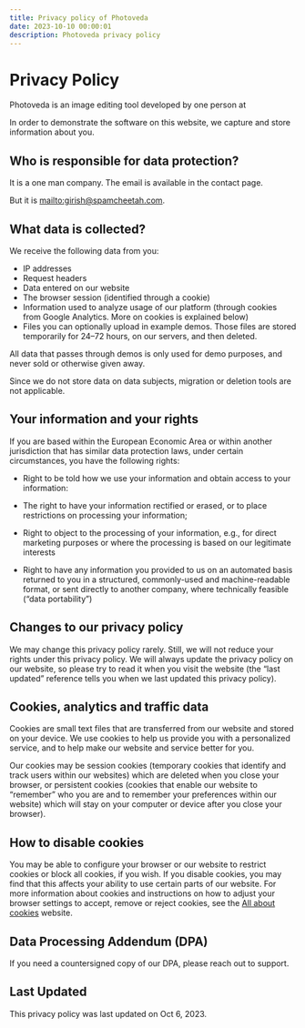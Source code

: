 ```yaml
---
title: Privacy policy of Photoveda
date: 2023-10-10 00:00:01
description: Photoveda privacy policy
---
```



# Privacy Policy

Photoveda is an image editing tool developed by one person at

In order to demonstrate the software on this website, we capture and store information about you.

## Who is responsible for data protection?

It is a one man company. The email is available in the contact page.

But it is <mailto:girish@spamcheetah.com>.

## What data is collected?

We receive the following data from you:

- IP addresses
- Request headers
- Data entered on our website
- The browser session (identified through a cookie)
- Information used to analyze usage of our platform (through cookies from Google Analytics. More on cookies is explained below)
- Files you can optionally upload in example demos. Those files are
  stored temporarily for 24–72 hours, on our servers, and then deleted. 

All data that passes through demos is only used for demo purposes, and never sold or otherwise given away.

Since we do not store data on data subjects, migration or deletion tools are not applicable.

## Your information and your rights

If you are based within the European Economic Area or within another jurisdiction that has similar data protection laws, under certain circumstances, you have the following rights:

- Right to be told how we use your information and obtain access 
to your information:
- The right to have your information rectified or erased, or to place restrictions on processing your information;

- Right to object to the processing of your information, e.g., for direct marketing purposes or where the processing is based on our legitimate interests

- Right to have any information you provided to us on an automated basis returned to you in a structured, commonly-used and machine-readable format, or sent directly to another company, where technically feasible (“data portability”)

## Changes to our privacy policy

We may change this privacy policy rarely. Still, we will not reduce your rights under this privacy policy. We will always update the privacy policy on our website, so please try to read it when you visit the website (the “last updated” reference tells you when we last updated this privacy policy).

## Cookies, analytics and traffic data

Cookies are small text files that are transferred from our website and stored on your device. We use cookies to help us provide you with a personalized service, and to help make our website and service better for you.

Our cookies may be session cookies (temporary cookies that identify and track users within our websites) which are deleted when you close your browser, or persistent cookies (cookies that enable our website to “remember” who you are and to remember your preferences within our website) which will stay on your computer or device after you close your browser).

## How to disable cookies

You may be able to configure your browser or our website to restrict
cookies or block all cookies, if you wish. If you disable cookies, you
may find that this affects your ability to use certain parts of our
website. For more information about cookies and instructions on how to
adjust your browser settings to accept, remove or reject cookies, see
the [All about cookies](https://allaboutcookies.org) website.

## Data Processing Addendum (DPA)

If you need a countersigned copy of our DPA, please reach out to support.

## Last Updated

This privacy policy was last updated on Oct 6, 2023.
